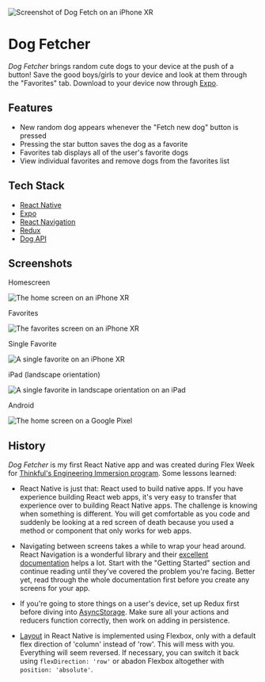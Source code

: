 ![Screenshot of Dog Fetch on an iPhone XR](./assets/images/dog-fetcher-iphone-xr.jpg)
# Dog Fetcher

_Dog Fetcher_ brings random cute dogs to your device at the push of a button! Save the good boys/girls to your device and look at them through the "Favorites" tab. Download to your device now through [Expo](https://expo.io/@derekhouck/dog-fetcher).

## Features

- New random dog appears whenever the "Fetch new dog" button is pressed
- Pressing the star button saves the dog as a favorite
- Favorites tab displays all of the user's favorite dogs
- View individual favorites and remove dogs from the favorites list

## Tech Stack

- [React Native](https://facebook.github.io/react-native/)
- [Expo](https://expo.io/)
- [React Navigation](https://reactnavigation.org/)
- [Redux](https://redux.js.org/)
- [Dog API](https://dog.ceo/dog-api/)

## Screenshots

Homescreen

![The home screen on an iPhone XR](./assets/images/homescreen.jpg)

Favorites

![The favorites screen on an iPhone XR](./assets/images/favorites-screen.jpg)

Single Favorite

![A single favorite on an iPhone XR](./assets/images/single-favorite-screen.jpg)

iPad (landscape orientation)

![A single favorite in landscape orientation on an iPad](./assets/images/dog-fecther-ipad.jpg)

Android

![The home screen on a Google Pixel](./assets/images/dog-fetcher-pixel.jpg)

## History

_Dog Fetcher_ is my first React Native app and was created during Flex Week for [Thinkful's Engineering Immersion program](https://www.thinkful.com/bootcamp/web-development/full-time/). Some lessons learned:

- React Native is just that: React used to build native apps. If you have experience building React web apps, it's very easy to transfer that experience over to building React Native apps. The challenge is knowing when something is different. You will get comfortable as you code and suddenly be looking at a red screen of death because you used a method or component that only works for web apps.

- Navigating between screens takes a while to wrap your head around. React Navigation is a wonderful library and their [excellent documentation](https://reactnavigation.org/docs/en/getting-started.html) helps a lot. Start with the "Getting Started" section and continue reading until they've covered the problem you're facing. Better yet, read through the whole documentation first before you create any screens for your app.

- If you're going to store things on a user's device, set up Redux first before diving into [AsyncStorage](https://facebook.github.io/react-native/docs/asyncstorage). Make sure all your actions and reducers function correctly, then work on adding in persistence.

- [Layout](https://facebook.github.io/react-native/docs/flexbox) in React Native is implemented using Flexbox, only with a default flex direction of 'column' instead of 'row'. This will mess with you. Everything will seem reversed. If necessary, you can switch it back using `flexDirection: 'row'` or abadon Flexbox altogether with `position: 'absolute'`.